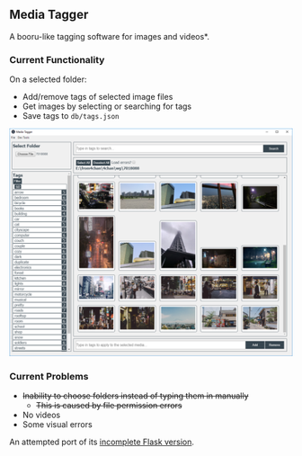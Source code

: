 ## Media Tagger
A booru-like tagging software for images and videos*.

### Current Functionality
On a selected folder:
* Add/remove tags of selected image files
* Get images by selecting or searching for tags
* Save tags to `db/tags.json`

![](extras/screenshot.png)

### Current Problems
* ~~Inability to choose folders instead of typing them in manually~~
  * ~~This is caused by file permission errors~~
* No videos
* Some visual errors

An attempted port of its [incomplete Flask version](https://github.com/kittenparry/file-tagger).
